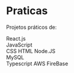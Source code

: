 # Praticas


Projetos práticos de:


React.js  
JavaScript  
CSS 
HTML 
Node.JS  
MySQL  
Typescript 
AWS 
FireBase 
